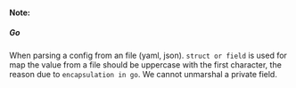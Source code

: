#### Note:

##### Go
When parsing a config from an file (yaml, json). `struct or field` is used for map the value from a file
should be uppercase with the first character, the reason due to `encapsulation in go`. We cannot unmarshal a private field.

